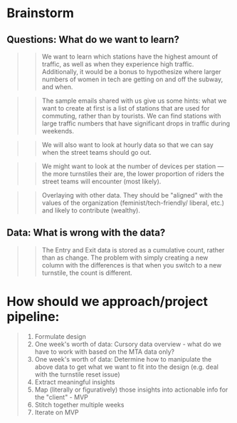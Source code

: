 # Brainstorm

## Questions: What do we want to learn?

>> We want to learn which stations have the highest amount of traffic, as well as when they experience high traffic.
Additionally, it would be a bonus to hypothesize where larger numbers of women in tech are getting on and off the
subway, and when.

>> The sample emails shared with us give us some hints: what we want to create at first is a list of stations that
are used for commuting, rather than by tourists. We can find stations with large traffic numbers that have significant
drops in traffic during weekends.

>> We will also want to look at hourly data so that we can say when the street teams should go out.

>> We might want to look at the number of devices per station — the more turnstiles their are, the lower proportion
of riders the street teams will encounter (most likely).

>> Overlaying with other data. They should be "aligned" with the values of the organization (feminist/tech-friendly/
liberal, etc.) and likely to contribute (wealthy). 

## Data: What is wrong with the data?

>> The Entry and Exit data is stored as a cumulative count, rather than as change. The problem with simply creating
a new column with the differences is that when you switch to a new turnstile, the count is different. 

# How should we approach/project pipeline:

> 1. Formulate design
> 2. One week's worth of data: Cursory data overview - what do we have to work with based on the MTA data only?
> 3. One week's worth of data: Determine how to manipulate the above data to get what we want to fit into the design (e.g. deal with the turnstile reset issue)
> 4. Extract meaningful insights
> 5. Map (literally or figuratively) those insights into actionable info for the "client" - MVP
> 6. Stitch together multiple weeks
> 7. Iterate on MVP 